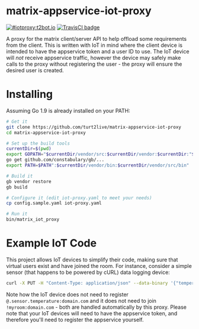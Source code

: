 # matrix-appservice-iot-proxy

[![#iotproxy:t2bot.io](https://img.shields.io/badge/matrix-%23iotproxy:t2bot.io-brightgreen.svg)](https://matrix.to/#/#iotproxy:t2bot.io)
[![TravisCI badge](https://travis-ci.org/turt2live/matrix-appservice-iot-proxy.svg?branch=master)](https://travis-ci.org/turt2live/matrix-appservice-iot-proxy)

A proxy for the matrix client/server API to help offload some requirements from the client. This is written with IoT in mind where the client device is intended to have the appservice token and a user ID to use. The IoT device will *not* receive appservice traffic, however the device may safely make calls to the proxy without registering the user - the proxy will ensure the desired user is created.


# Installing

Assuming Go 1.9 is already installed on your PATH:
```bash
# Get it
git clone https://github.com/turt2live/matrix-appservice-iot-proxy
cd matrix-appservice-iot-proxy

# Set up the build tools
currentDir=$(pwd)
export GOPATH="$currentDir/vendor/src:$currentDir/vendor:$currentDir:"$GOPATH
go get github.com/constabulary/gb/...
export PATH=$PATH":$currentDir/vendor/bin:$currentDir/vendor/src/bin"

# Build it
gb vendor restore
gb build

# Configure it (edit iot-proxy.yaml to meet your needs)
cp config.sample.yaml iot-proxy.yaml

# Run it
bin/matrix_iot_proxy
```

# Example IoT Code

This project allows IoT devices to simplify their code, making sure that virtual users exist and have joined the room. For instance, consider a simple sensor (that happens to be powered by cURL) data logging device:

```bash
curl -X PUT -H "Content-Type: application/json" --data-binary '{"temperature":22,"units":"Celsius"}' 'http://my.iot.proxy.com:4232/_matrix/client/r0/rooms/!myroom:domain.com/send/com.custom.temperature/myTransactionIdHere?access_token=YourAppserviceToken&user_id=@.sensor.temperature:domain.com'
```

Note how the IoT device does not need to register `@.sensor.temperature:domain.com` and it does not need to join `!myroom:domain.com` - both are handled automatically by this proxy. Please note that your IoT devices will need to have the appservice token, and therefore you'll need to register the appservice yourself.
